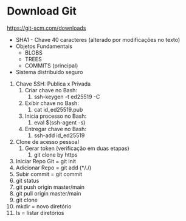 # Download Git

https://git-scm.com/downloads

- SHA1 - Chave 40 caracteres (alterado por modificações no texto)
- Objetos Fundamentais
  - BLOBS
  - TREES
  - COMMITS (principal)
- Sistema distribuido seguro



1) Chave SSH: Publica x Privada
   1) Criar chave no Bash:
      1) ssh-keygen -t ed25519 -C <email>
   2) Exibir chave no Bash:
      1) cat id_ed25519.pub
   3) Inicia processo no Bash:
      1) eval $(ssh-agent -s)
   4) Entregar chave no Bash:
      1) ssh-add id_ed25519
2) Clone de acesso pessoal
   1) Gerar token (verificação em duas etapas)
      1) git clone by https
3) Iniciar Repo Git = git init
4) Adicionar Repo = git add (*/./<name>)
5) Subir commit = git commit
6) git status
7) git push origin master/main
8) git pull origin master/main
9) git clone <url>
10) mkdir = novo diretório
11) ls = listar diretórios